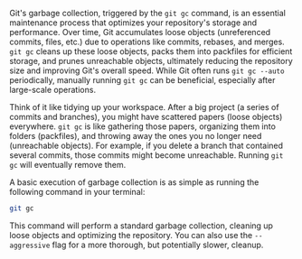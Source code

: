 Git's garbage collection, triggered by the `git gc` command, is an essential maintenance process that optimizes your repository's storage and performance. Over time, Git accumulates loose objects (unreferenced commits, files, etc.) due to operations like commits, rebases, and merges. `git gc` cleans up these loose objects, packs them into packfiles for efficient storage, and prunes unreachable objects, ultimately reducing the repository size and improving Git's overall speed. While Git often runs `git gc --auto` periodically, manually running `git gc` can be beneficial, especially after large-scale operations.

Think of it like tidying up your workspace. After a big project (a series of commits and branches), you might have scattered papers (loose objects) everywhere. `git gc` is like gathering those papers, organizing them into folders (packfiles), and throwing away the ones you no longer need (unreachable objects). For example, if you delete a branch that contained several commits, those commits might become unreachable. Running `git gc` will eventually remove them.

A basic execution of garbage collection is as simple as running the following command in your terminal:

```bash
git gc
```

This command will perform a standard garbage collection, cleaning up loose objects and optimizing the repository. You can also use the `--aggressive` flag for a more thorough, but potentially slower, cleanup.